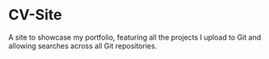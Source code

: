 # CV-Site
A site to showcase my portfolio, featuring all the projects I upload to Git and allowing searches across all Git repositories.

